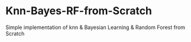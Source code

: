 # Knn-Bayes-RF-from-Scratch
Simple implementation of knn &amp; Bayesian Learning &amp; Random Forest from Scratch
